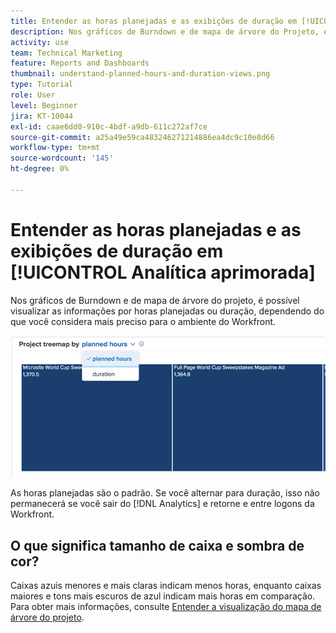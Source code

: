 ```yaml
---
title: Entender as horas planejadas e as exibições de duração em [!UICONTROL Analítica aprimorada]
description: Nos gráficos de Burndown e de mapa de árvore do Projeto, é possível visualizar as informações por horas planejadas ou duração.
activity: use
team: Technical Marketing
feature: Reports and Dashboards
thumbnail: understand-planned-hours-and-duration-views.png
type: Tutorial
role: User
level: Beginner
jira: KT-10044
exl-id: caae6dd0-910c-4bdf-a9db-611c272af7ce
source-git-commit: a25a49e59ca483246271214886ea4dc9c10e8d66
workflow-type: tm+mt
source-wordcount: '145'
ht-degree: 0%

---
```


# Entender as horas planejadas e as exibições de duração em [!UICONTROL Analítica aprimorada]

Nos gráficos de Burndown e de mapa de árvore do projeto, é possível visualizar as informações por horas planejadas ou duração, dependendo do que você considera mais preciso para o ambiente do Workfront.

![Uma imagem de seleção de horas planejadas em vez da duração](assets/section-1-5.png)



As horas planejadas são o padrão. Se você alternar para duração, isso não permanecerá se você sair do [!DNL Analytics] e retorne e entre logons da Workfront.

## O que significa tamanho de caixa e sombra de cor?

Caixas azuis menores e mais claras indicam menos horas, enquanto caixas maiores e tons mais escuros de azul indicam mais horas em comparação. Para obter mais informações, consulte [Entender a visualização do mapa de árvore do projeto](https://experienceleague.adobe.com/docs/workfront/using/reporting/enhanced-analytics/project-treemap-overview.html?lang=en).
